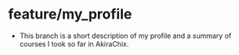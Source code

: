 # feature/my_profile
- This branch is a short description of my profile and a summary of courses I took so far in AkiraChix.
